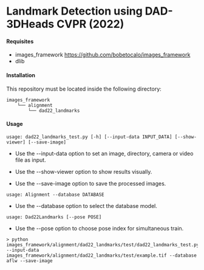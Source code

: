 # Landmark Detection using DAD-3DHeads CVPR (2022)

#### Requisites
- images_framework https://github.com/bobetocalo/images_framework
- dlib

#### Installation
This repository must be located inside the following directory:
```
images_framework
    └── alignment
        └── dad22_landmarks
```
#### Usage
```
usage: dad22_landmarks_test.py [-h] [--input-data INPUT_DATA] [--show-viewer] [--save-image]
```

* Use the --input-data option to set an image, directory, camera or video file as input.

* Use the --show-viewer option to show results visually.

* Use the --save-image option to save the processed images.
```
usage: Alignment --database DATABASE
```

* Use the --database option to select the database model.
```
usage: Dad22Landmarks [--pose POSE]
```

* Use the --pose option to choose pose index for simultaneous train.
```
> python images_framework/alignment/dad22_landmarks/test/dad22_landmarks_test.py --input-data images_framework/alignment/dad22_landmarks/test/example.tif --database aflw --save-image
```

